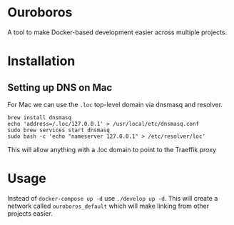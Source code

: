 Ouroboros
=====

A tool to make Docker-based development easier across multiple projects.

# Installation

## Setting up DNS on Mac

For Mac we can use the `.loc` top-level domain via dnsmasq and resolver.

```
brew install dnsmasq
echo 'address=/.loc/127.0.0.1' > /usr/local/etc/dnsmasq.conf
sudo brew services start dnsmasq
sudo bash -c 'echo "nameserver 127.0.0.1" > /etc/resolver/loc'
```

This will allow anything with a .loc domain to point to the Traeffik proxy


# Usage

Instead of `docker-compose up -d` use `./develop up -d`. This will create a network called `ouroboros_default` which will make linking from other projects easier.